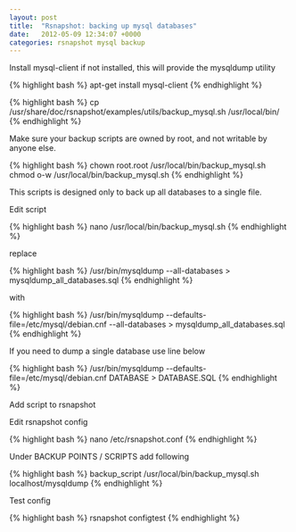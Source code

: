```yaml
---
layout: post
title:  "Rsnapshot: backing up mysql databases"
date:   2012-05-09 12:34:07 +0000
categories: rsnapshot mysql backup
---
```

Install mysql-client if not installed, this will provide the mysqldump utility

{% highlight bash %}
apt-get install mysql-client
{% endhighlight %}

{% highlight bash %}
cp /usr/share/doc/rsnapshot/examples/utils/backup_mysql.sh /usr/local/bin/
{% endhighlight %}

Make sure your backup scripts are owned by root, and not writable by anyone else.

{% highlight bash %}
chown root.root /usr/local/bin/backup_mysql.sh
chmod o-w /usr/local/bin/backup_mysql.sh
{% endhighlight %}

This scripts is designed only to back up all databases to a single file.

Edit script

{% highlight bash %}
nano /usr/local/bin/backup_mysql.sh
{% endhighlight %}

replace


{% highlight bash %}
/usr/bin/mysqldump --all-databases > mysqldump_all_databases.sql
{% endhighlight %}

with

{% highlight bash %}
/usr/bin/mysqldump --defaults-file=/etc/mysql/debian.cnf --all-databases > mysqldump_all_databases.sql
{% endhighlight %}

If you need to dump a single database use line below


{% highlight bash %}
/usr/bin/mysqldump --defaults-file=/etc/mysql/debian.cnf DATABASE > DATABASE.SQL
{% endhighlight %}


Add script to rsnapshot

Edit rsnapshot config

{% highlight bash %}
nano /etc/rsnapshot.conf
{% endhighlight %}


Under BACKUP POINTS / SCRIPTS add following

{% highlight bash %}
backup_script /usr/local/bin/backup_mysql.sh localhost/mysqldump
{% endhighlight %}


Test config

{% highlight bash %}
rsnapshot configtest
{% endhighlight %}
